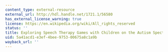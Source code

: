 ```yaml
---
content_type: external-resource
external_url: http://hdl.handle.net/1721.1/56580
has_external_license_warning: true
license: https://en.wikipedia.org/wiki/All_rights_reserved
status: ''
title: Exploring Speech Therapy Games with Children on the Autism Spectrum
uid: 5a41acd1-e3ef-4bee-9753-00675a8c1a9b
wayback_url: ''
---
```

